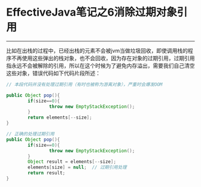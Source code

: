 # EffectiveJava笔记之6消除过期对象引用

---

比如在出栈的过程中，已经出栈的元素不会被jvm当做垃圾回收，即使调用栈的程序不再使用这些弹出的栈对象，也不会回收，因为存在对象的过期引用，过期引用指永远不会被解除的引用，所以在这个时候为了避免内存溢出，需要我们自己清空这些对象，错误代码如下代码片段所述：

```java
// 本段代码并没有处理过期引用（有时也被称为游离对象），严重时会爆发OOM

public Object pop(){
		if(size==0){
				throw new EmptyStackException();
		}
		return elements[--size];
}
```

```java
// 正确的处理过期引用
public Object pop(){
		if(size==0){
				throw new EmptyStackException();
		}
		Object result = elements[--size];
		elements[size] = null;  // 过期引用处理
		return result;
}
```



